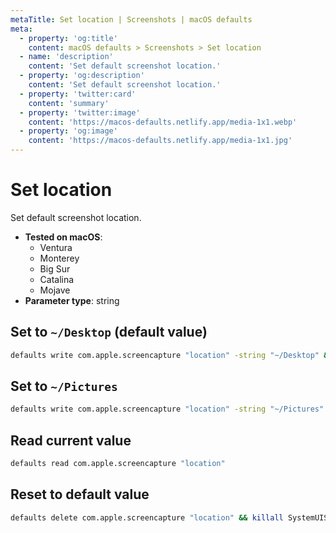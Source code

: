 ```yaml
---
metaTitle: Set location | Screenshots | macOS defaults
meta:
  - property: 'og:title'
    content: macOS defaults > Screenshots > Set location
  - name: 'description'
    content: 'Set default screenshot location.'
  - property: 'og:description'
    content: 'Set default screenshot location.'
  - property: 'twitter:card'
    content: 'summary'
  - property: 'twitter:image'
    content: 'https://macos-defaults.netlify.app/media-1x1.webp'
  - property: 'og:image'
    content: 'https://macos-defaults.netlify.app/media-1x1.jpg'
---
```


# Set location

Set default screenshot location.

<!-- break lists -->

- **Tested on macOS**:
  - Ventura
  - Monterey
  - Big Sur
  - Catalina
  - Mojave
- **Parameter type**: string

## Set to `~/Desktop` (default value)

```bash
defaults write com.apple.screencapture "location" -string "~/Desktop" && killall SystemUIServer
```

## Set to `~/Pictures`

```bash
defaults write com.apple.screencapture "location" -string "~/Pictures" && killall SystemUIServer
```

## Read current value

```bash
defaults read com.apple.screencapture "location"
```

## Reset to default value

```bash
defaults delete com.apple.screencapture "location" && killall SystemUIServer
```
